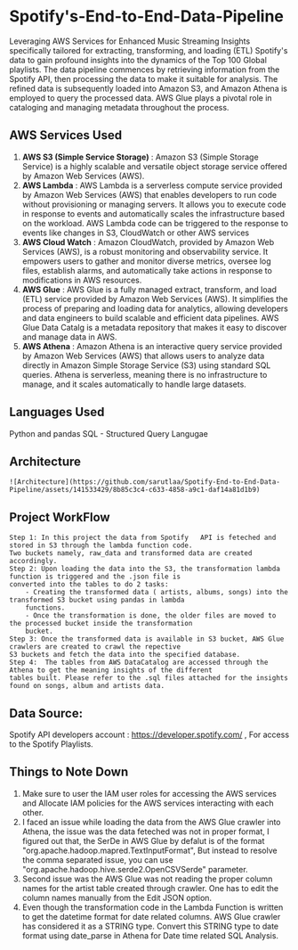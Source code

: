 
# Spotify's-End-to-End-Data-Pipeline

Leveraging AWS Services for Enhanced Music Streaming Insights specifically tailored for extracting, transforming, and loading (ETL) Spotify's data to gain profound insights into the dynamics of the Top 100 Global playlists. The data pipeline commences by retrieving information from the Spotify API, then processing the data to make it suitable for analysis. The refined data is subsequently loaded into Amazon S3, and Amazon Athena is employed to query the processed data. AWS Glue plays a pivotal role in cataloging and managing metadata throughout the process.


## AWS Services Used

1. **AWS S3 (Simple Service Storage)**    :
    Amazon S3 (Simple Storage Service) is a       highly scalable and versatile object storage service offered by Amazon Web Services (AWS).
2. **AWS Lambda**    :
    AWS Lambda is a serverless compute service provided by Amazon Web Services (AWS) that enables developers to run code without provisioning 
    or managing servers. It allows you to execute code in response to events and automatically scales the infrastructure based on the workload. 
    AWS Lambda code can be triggered to the response to events like changes in S3, CloudWatch or other AWS services
3. **AWS Cloud Watch**    :
    Amazon CloudWatch, provided by Amazon Web Services (AWS), is a robust monitoring and observability service. It 
    empowers users to gather and monitor diverse metrics, oversee log files, establish alarms, and automatically take actions in response 
    to modifications in AWS resources.
5. **AWS Glue**     :
    AWS Glue is a fully managed extract, transform, and load (ETL) service provided by Amazon Web Services (AWS). It simplifies the process 
    of preparing and loading data for analytics, allowing developers and data engineers to build scalable and efficient data pipelines. AWS Glue
    Data Catalg is a metadata repository that makes it easy to discover and manage data in AWS.
6. **AWS Athena**    :
    Amazon Athena is an interactive query service provided by Amazon Web Services (AWS) that allows users to analyze data directly in Amazon Simple
    Storage Service (S3) using standard SQL queries. Athena is serverless, meaning there is no infrastructure to manage, and it scales automatically
    to handle large datasets.


## Languages Used

Python and pandas
SQL - Structured Query Langugae


## Architecture


    ![Architecture](https://github.com/sarutlaa/Spotify-End-to-End-Data-Pipeline/assets/141533429/8b85c3c4-c633-4858-a9c1-daf14a81d1b9)


## Project WorkFlow



    Step 1: In this project the data from Spotify   API is feteched and stored in S3 through the lambda function code.
    Two buckets namely, raw_data and transformed data are created accordingly.
    Step 2: Upon loading the data into the S3, the transformation lambda function is triggered and the .json file is 
    converted into the tables to do 2 tasks:
        - Creating the transformed data ( artists, albums, songs) into the transformed S3 bucket using pandas in lambda 
        functions. 
        - Once the transformation is done, the older files are moved to the processed bucket inside the transformation
        bucket.
    Step 3: Once the transformed data is available in S3 bucket, AWS Glue crawlers are created to crawl the repective 
    S3 buckets and fetch the data into the specified database.
    Step 4:  The tables from AWS DataCatalog are accessed through the Athena to get the meaning insights of the different 
    tables built. Please refer to the .sql files attached for the insights found on songs, album and artists data. 

## Data Source: 


Spotify API developers account : https://developer.spotify.com/ , For access to the Spotify Playlists.


## Things to Note Down
1. Make sure to user the IAM user roles for accessing the AWS services and Allocate IAM policies for the AWS services interacting with each other.
2. I faced an issue while loading the data from the AWS Glue crawler into Athena, the issue was the data feteched was not in proper format, I figured out that, the SerDe in AWS Glue by defalut is of the format "org.apache.hadoop.mapred.TextInputFormat", But instead to resolve the comma separated issue, you can use "org.apache.hadoop.hive.serde2.OpenCSVSerde" parameter.
3. Second issue was the AWS Glue was not reading the proper column names for the artist table created through crawler. One has to edit the column names manually from the Edit JSON option.
4. Even though the transformation code in the Lambda Function is written to get the datetime format for date related columns. AWS Glue crawler has considered it as a STRING type. Convert this STRING type to date format using date_parse in Athena for Date time related SQL Analysis.
